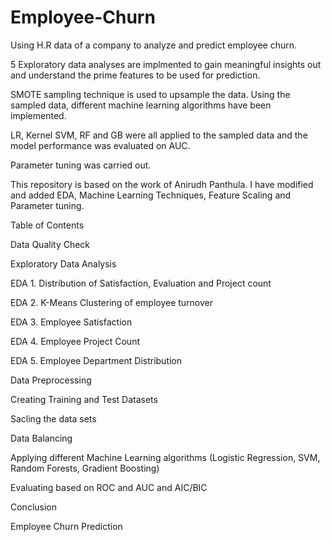 # Employee-Churn



Using H.R data of a company to analyze and predict employee churn.

5 Exploratory data analyses are implmented to gain meaningful insights out and understand the prime features to be used for prediction.

SMOTE sampling technique is used to upsample the data. Using the sampled data, different machine learning algorithms have been implemented.

LR, Kernel SVM, RF and GB were all applied to the sampled data and the model performance was evaluated on AUC.

Parameter tuning was carried out.

This repository is based on the work of Anirudh Panthula. I have modified and added EDA, Machine Learning Techniques, Feature Scaling and Parameter tuning.

Table of Contents

Data Quality Check

Exploratory Data Analysis

EDA 1. Distribution of Satisfaction, Evaluation and Project count

EDA 2. K-Means Clustering of employee turnover

EDA 3. Employee Satisfaction

EDA 4. Employee Project Count

EDA 5. Employee Department Distribution

Data Preprocessing

Creating Training and Test Datasets

Sacling the data sets

Data Balancing

Applying different Machine Learning algorithms (Logistic Regression, SVM, Random Forests, Gradient Boosting)

Evaluating based on ROC and AUC and AIC/BIC

Conclusion

Employee Churn Prediction
